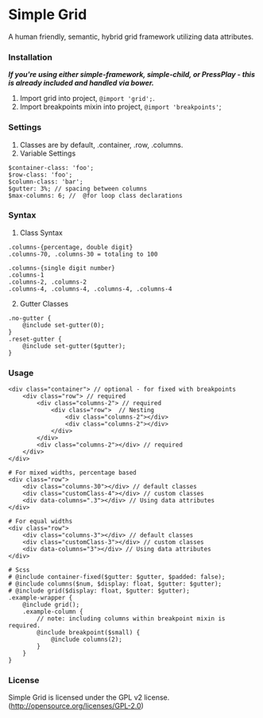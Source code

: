 Simple Grid
======

A human friendly, semantic, hybrid grid framework utilizing data attributes.

### Installation
_**If you're using either simple-framework, simple-child, or PressPlay - this is already included and handled via bower.**_

1. Import grid into project, `@import 'grid';`.
2. Import breakpoints mixin into project, `@import 'breakpoints'`;

### Settings
1. Classes are by default, .container, .row, .columns.
2. Variable Settings

```
$container-class: 'foo';
$row-class: 'foo';
$column-class: 'bar';
$gutter: 3%; // spacing between columns
$max-columns: 6; //  @for loop class declarations
```

### Syntax
1. Class Syntax
```
.columns-{percentage, double digit}
.columns-70, .columns-30 = totaling to 100

.columns-{single digit number}
.columns-1
.columns-2, .columns-2
.columns-4, .columns-4, .columns-4, .columns-4
```
    
2. Gutter Classes
	
```
.no-gutter {
	@include set-gutter(0);
}
.reset-gutter {
	@include set-gutter($gutter);
}
```

### Usage
```
<div class="container"> // optional - for fixed with breakpoints
	<div class="row"> // required
		<div class="columns-2"> // required
        	<div class="row">  // Nesting
				<div class="columns-2"></div>
                <div class="columns-2"></div>
		    </div>
        </div>
		<div class="columns-2"></div> // required
	</div>
</div>

# For mixed widths, percentage based
<div class="row">
	<div class="columns-30"></div> // default classes
	<div class="customClass-4"></div> // custom classes
	<div data-columns=".3"></div> // Using data attributes
</div>

# For equal widths
<div class="row">
	<div class="columns-3"></div> // default classes
	<div class="customClass-3"></div> // custom classes
	<div data-columns="3"></div> // Using data attributes
</div>

# Scss
# @include container-fixed($gutter: $gutter, $padded: false);
# @include columns($num, $display: float, $gutter: $gutter);
# @include grid($display: float, $gutter: $gutter);
.example-wrapper {
	@include grid();
	.example-column {
		// note: including columns within breakpoint mixin is required.
		@include breakpoint($small) {
    		@include columns(2);
    	}
	}
}
```

### License
Simple Grid is licensed under the GPL v2 license. (http://opensource.org/licenses/GPL-2.0)
